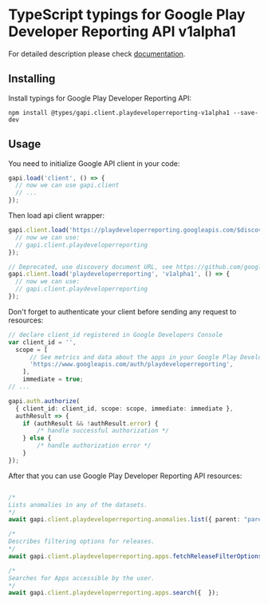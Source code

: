# TypeScript typings for Google Play Developer Reporting API v1alpha1


For detailed description please check [documentation](https://developers.google.com/play/developer/reporting).

## Installing

Install typings for Google Play Developer Reporting API:

```
npm install @types/gapi.client.playdeveloperreporting-v1alpha1 --save-dev
```

## Usage

You need to initialize Google API client in your code:

```typescript
gapi.load('client', () => {
  // now we can use gapi.client
  // ...
});
```

Then load api client wrapper:

```typescript
gapi.client.load('https://playdeveloperreporting.googleapis.com/$discovery/rest?version=v1alpha1', () => {
  // now we can use:
  // gapi.client.playdeveloperreporting
});
```

```typescript
// Deprecated, use discovery document URL, see https://github.com/google/google-api-javascript-client/blob/master/docs/reference.md#----gapiclientloadname----version----callback--
gapi.client.load('playdeveloperreporting', 'v1alpha1', () => {
  // now we can use:
  // gapi.client.playdeveloperreporting
});
```

Don't forget to authenticate your client before sending any request to resources:

```typescript
// declare client_id registered in Google Developers Console
var client_id = '',
  scope = [
      // See metrics and data about the apps in your Google Play Developer account
      'https://www.googleapis.com/auth/playdeveloperreporting',
    ],
    immediate = true;
// ...

gapi.auth.authorize(
  { client_id: client_id, scope: scope, immediate: immediate },
  authResult => {
    if (authResult && !authResult.error) {
        /* handle successful authorization */
    } else {
        /* handle authorization error */
    }
});
```

After that you can use Google Play Developer Reporting API resources: <!-- TODO: make this work for multiple namespaces -->

```typescript

/*
Lists anomalies in any of the datasets.
*/
await gapi.client.playdeveloperreporting.anomalies.list({ parent: "parent",  });

/*
Describes filtering options for releases.
*/
await gapi.client.playdeveloperreporting.apps.fetchReleaseFilterOptions({ name: "name",  });

/*
Searches for Apps accessible by the user.
*/
await gapi.client.playdeveloperreporting.apps.search({  });
```
